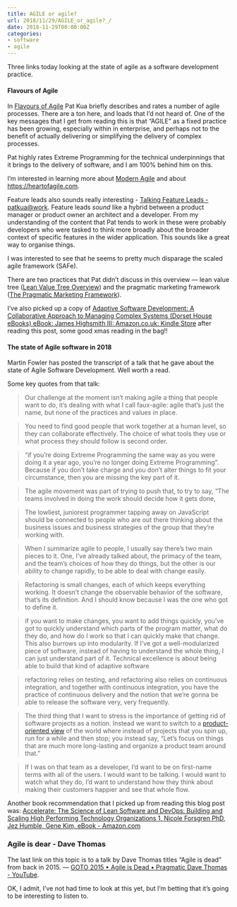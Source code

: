 ```yaml
---
title: AGILE or agile? 
url: 2018/11/29/AGILE_or_agile?_/
date: 2018-11-29T00:00:00Z
categories:
- software
- agile
---
```


Three links today looking at the state of agile as a software development practice. 

#### Flavours of Agile 

In [Flavours of Agile](https://www.thekua.com/atwork/2018/07/flavours-of-agile/) Pat Kua briefly describes and rates a number of agile processes. There are a ton here, and loads that I’d not heard of. One of the key messages that I get from reading this is that “AGILE” as a fixed practice has been growing, especially within in enterprise, and perhaps not to the benefit of actually delivering or simplifying the delivery of complex processes. 

Pat highly rates Extreme Programming for the technical underpinnings that it brings to the delivery of software, and I am 100% behind him on this. 

I’m interested in learning more about [Modern Agile](http://modernagile.org) and about https://heartofagile.com. 

Feature leads also sounds really interesting - [Talking Feature Leads - patkua@work](https://www.thekua.com/atwork/2012/07/talking-feature-leads/). Feature leads  _sound_ like a hybrid between a product manager or product owner an architect and a developer. From my understanding of the content that Pat tends to work in these were probably developers who were tasked to think more broadly about the broader context of specific features in the wider application. This sounds like a great way to organise things. 

I was interested to see that he seems to pretty much disparage the scaled agile framework (SAFe). 

There are two practices that Pat didn’t discuss in this overview — lean value tree ([Lean Value Tree Overview](https://www.slideshare.net/steve236/lean-value-tree-overview-82783795)) and the pragmatic marketing framework ([The Pragmatic Marketing Framework](https://www.pragmaticmarketing.com/framework)). 

I’ve also picked up a copy of [Adaptive Software Development: A Collaborative Approach to Managing Complex Systems (Dorset House eBooks) eBook: James Highsmith III: Amazon.co.uk: Kindle Store](https://www.amazon.co.uk/gp/product/B00DY3KQSQ?ref=dbs_p2d_P_R_popup_yes_alc_T2) after reading this post, some good xmas reading in the bag!! 

#### The state of Agile software in 2018 

Martin Fowler has posted the transcript of a talk that he gave about the state of Agile Software Development. Well worth a read. 

Some key quotes from that talk:

> Our challenge at the moment isn’t making agile a thing that people want to do, it’s dealing with what I call faux-agile: agile that’s just the name, but none of the practices and values in place.   

> You need to find good people that work together at a human level, so they can collaborate effectively. The choice of what tools they use or what process they should follow is second order.  

> “if you’re doing Extreme Programming the same way as you were doing it a year ago, you’re no longer doing Extreme Programming”. Because if you don’t take charge and you don’t alter things to fit your circumstance, then you are missing the key part of it.  

> The agile movement was part of trying to push that, to try to say, “The teams involved in doing the work should decide how it gets done,  

> The lowliest, juniorest programmer tapping away on JavaScript should be connected to people who are out there thinking about the business issues and business strategies of the group that they’re working with.  

> When I summarize agile to people, I usually say there’s two main pieces to it. One, I’ve already talked about, the primacy of the team, and the team’s choices of how they do things, but the other is our ability to change rapidly, to be able to deal with change easily.  

> Refactoring is small changes, each of which keeps everything working. It doesn’t change the observable behavior of the software, that’s its definition. And I should know because I was the one who got to define it.  

> if you want to make changes, you want to add things quickly, you’ve got to quickly understand which parts of the program matter, what do they do, and how do I work so that I can quickly make that change. This also burrows up into modularity. If I’ve got a well-modularized piece of software, instead of having to understand the whole thing, I can just understand part of it. Technical excellence is about being able to build that kind of adaptive software  

> refactoring relies on testing, and refactoring also relies on continuous integration, and together with continuous integration, you have the practice of continuous delivery and the notion that we’re gonna be able to release the software very, very frequently.   

> The third thing that I want to stress is the importance of getting rid of software projects as a notion. Instead we want to switch to a  [product-oriented view](https://martinfowler.com/articles/products-over-projects.html)  of the world where instead of projects that you spin up, run for a while and then stop; you instead say, “Let’s focus on things that are much more long-lasting and organize a product team around that.”  

> If I was on that team as a developer, I’d want to be on first-name terms with all of the users. I would want to be talking. I would want to watch what they do, I’d want to understand how they think about making their customers happier and see that whole flow.  


Another book recommendation that I picked up from reading this blog post was: [Accelerate: The Science of Lean Software and DevOps: Building and Scaling High Performing Technology Organizations 1, Nicole Forsgren PhD, Jez Humble, Gene Kim, eBook - Amazon.com](https://www.amazon.com/gp/product/B07B9F83WM?ie=UTF8&tag=martinfowlerc-20&linkCode=as2&camp=1789&creative=9325&creativeASIN=B07B9F83WM) 

###  Agile is dear - Dave Thomas

The last link on this topic is to a talk by Dave Thomas titles “Agile is dead” from back in 2015. — [GOTO 2015 • Agile is Dead • Pragmatic Dave Thomas - YouTube](https://www.youtube.com/watch?v=a-BOSpxYJ9M&feature=youtu.be). 

OK, I admit, I’ve not had time to look at this yet, but I’m betting that it’s going to be interesting to listen to. 






